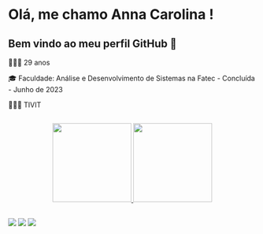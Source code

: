 
# Olá, me chamo Anna Carolina ! 
## Bem vindo ao meu perfil GitHub 👋


<div>


<p>👩🏽‍🎓 29 anos</p>
<p>🎓 Faculdade: Análise e Desenvolvimento de Sistemas na Fatec - Concluída - Junho de 2023</p>
<p>👩🏽‍💻 TIVIT</p>

</div>

##

<div align="center">
  <a href="https://github.com/AnnaCMendes">
  <img height="160em" src="https://github-readme-stats.vercel.app/api?username=AnnaCMendes&show_icons=true&theme=dracula&include_all_commits=true&count_private=true"/>
  <img height="160em" src="https://github-readme-stats.vercel.app/api/top-langs/?username=AnnaCMendes&layout=compact&langs_count=10&theme=dracula"/>
</div>

 ##
<div> 
  <a href="https://www.instagram.com/annacarolinaoliveira93/" target="_blank"><img src="https://img.shields.io/badge/-Instagram-%23E4405F?style=for-the-badge&logo=instagram&logoColor=white" target="_blank"></a>
  <a href = "mailto:annacarolinamendes1993@gmail.com"><img src="https://img.shields.io/badge/Gmail-D14836?style=for-the-badge&logo=gmail&logoColor=white" target="_blank"></a>
  <a href="https://www.linkedin.com/in/anna-carolina-de-oliveira-vale-mendes-372411b3/" target="_blank"><img src="https://img.shields.io/badge/-LinkedIn-%230077B5?style=for-the-badge&logo=linkedin&logoColor=white" target="_blank"></a> 
</div>


